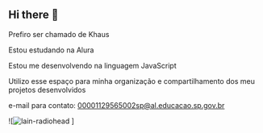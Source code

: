 ## Hi there 👋

Prefiro ser chamado de Khaus

Estou estudando na Alura

Estou me desenvolvendo na linguagem JavaScript

Utilizo esse espaço para minha organização e compartilhamento dos meu projetos desenvolvidos

e-mail para contato: 00001129565002sp@al.educacao.sp.gov.br

![![lain-radiohead](https://github.com/user-attachments/assets/8e47db18-3fc5-4e41-bd79-5950e4411be3)
]


